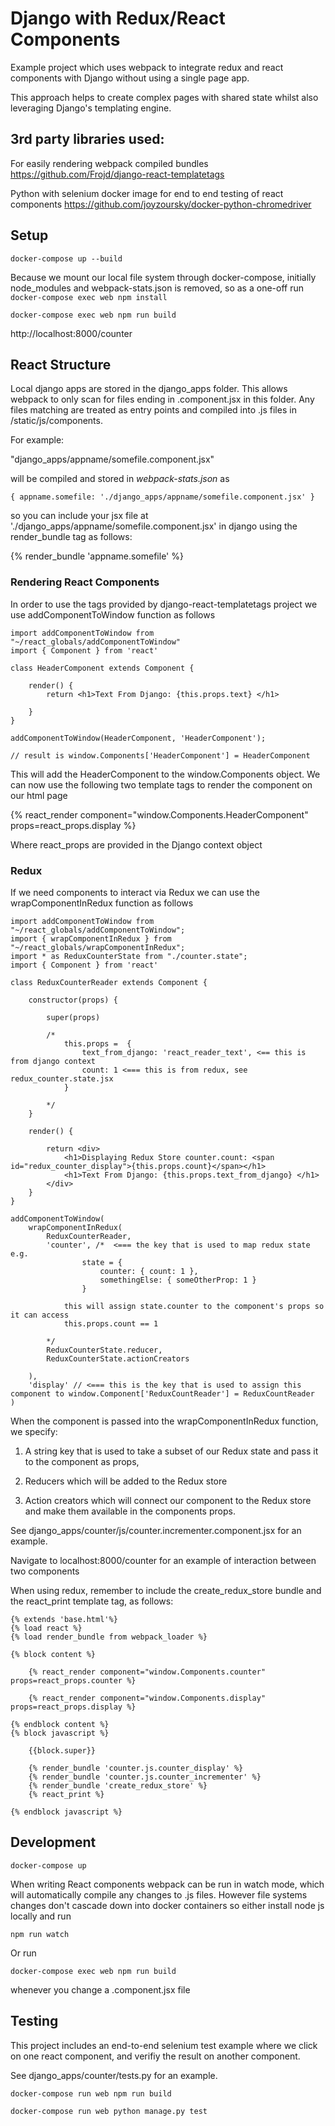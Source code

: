 # Django with Redux/React Components

Example project which uses webpack to integrate redux and react components with Django without using a single page app. 

This approach helps to create complex pages with shared state whilst also leveraging Django's templating engine.

## 3rd party libraries used:


For easily rendering webpack compiled bundles
https://github.com/Frojd/django-react-templatetags

Python with selenium docker image for end to end testing of react components
https://github.com/joyzoursky/docker-python-chromedriver


## Setup


`docker-compose up --build`

Because we mount our local file system through docker-compose, initially node_modules and webpack-stats.json is removed, so as a one-off run
`docker-compose exec web npm install`

`docker-compose exec web npm run build`

http://localhost:8000/counter

## React Structure

Local django apps are stored in the django_apps folder. This allows webpack to only scan for files ending in .component.jsx in this folder. Any files matching are treated as entry points and compiled into .js files in /static/js/components.

For example:

"django_apps/appname/somefile.component.jsx"

will be compiled and stored in *webpack-stats.json* as 
        
`{ appname.somefile: './django_apps/appname/somefile.component.jsx' }`

so you can include your jsx file at './django_apps/appname/somefile.component.jsx' 
in django using the render_bundle tag as follows:

{% render_bundle 'appname.somefile' %}

### Rendering React Components

In order to use the tags provided by django-react-templatetags project we use addComponentToWindow function as follows

``` 
import addComponentToWindow from "~/react_globals/addComponentToWindow"
import { Component } from 'react'

class HeaderComponent extends Component {

    render() {
        return <h1>Text From Django: {this.props.text} </h1>

    }
}

addComponentToWindow(HeaderComponent, 'HeaderComponent');

// result is window.Components['HeaderComponent'] = HeaderComponent
```

This will add the HeaderComponent to the window.Components object. We can now use the following two template tags to render the component on our html page

{% react_render component="window.Components.HeaderComponent" props=react_props.display %}

Where react_props are provided in the Django context object

### Redux 

If we need components to interact via Redux we can use the wrapComponentInRedux function as follows

```
import addComponentToWindow from "~/react_globals/addComponentToWindow";
import { wrapComponentInRedux } from "~/react_globals/wrapComponentInRedux";
import * as ReduxCounterState from "./counter.state";
import { Component } from 'react'

class ReduxCounterReader extends Component {

    constructor(props) {
        
        super(props)
        
        /*
            this.props =  {
                text_from_django: 'react_reader_text', <== this is from django context
                count: 1 <=== this is from redux, see redux_counter.state.jsx
            }

        */
    }

    render() {
        
        return <div>
            <h1>Displaying Redux Store counter.count: <span id="redux_counter_display">{this.props.count}</span></h1>
            <h1>Text From Django: {this.props.text_from_django} </h1>
        </div>
    }
}

addComponentToWindow(
    wrapComponentInRedux(
        ReduxCounterReader,
        'counter', /*  <=== the key that is used to map redux state e.g.
                state = {
                    counter: { count: 1 },
                    somethingElse: { someOtherProp: 1 }
                }
            
            this will assign state.counter to the component's props so it can access
            this.props.count == 1 
        
        */
        ReduxCounterState.reducer,
        ReduxCounterState.actionCreators

    ),
    'display' // <=== this is the key that is used to assign this component to window.Component['ReduxCountReader'] = ReduxCountReader
)
```

When the component is passed into the wrapComponentInRedux function, we specify:
1. A string key that is used to take a subset of our Redux state and pass it to the component as props, 

2. Reducers which will be added to the Redux store

3. Action creators which will connect our component to the Redux store and make them available in the components props. 

See django_apps/counter/js/counter.incrementer.component.jsx for an example.

Navigate to localhost:8000/counter for an example of interaction between two components

When using redux, remember to include the create_redux_store bundle and the react_print template tag, as follows:

```
{% extends 'base.html'%}
{% load react %}
{% load render_bundle from webpack_loader %}

{% block content %}

    {% react_render component="window.Components.counter" props=react_props.counter %}

    {% react_render component="window.Components.display" props=react_props.display %}

{% endblock content %}
{% block javascript %}

    {{block.super}}

    {% render_bundle 'counter.js.counter_display' %}
    {% render_bundle 'counter.js.counter_incrementer' %}
    {% render_bundle 'create_redux_store' %}
    {% react_print %}

{% endblock javascript %}
```

## Development

`docker-compose up`

When writing React components webpack can be run in watch mode, which will automatically compile any changes to .js files. However file systems changes don't cascade down into docker containers so either install node js locally and run

`npm run watch`

Or run 

`docker-compose exec web npm run build`

whenever you change a .component.jsx file

## Testing

This project includes an end-to-end selenium test example where we click on one react component, and verifiy the result on another component. 

See django_apps/counter/tests.py for an example.

`docker-compose run web npm run build`

`docker-compose run web python manage.py test`



